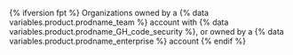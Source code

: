 {% ifversion fpt %}
Organizations owned by a {% data variables.product.prodname_team %} account with {% data variables.product.prodname_GH_code_security %}, or owned by a {% data variables.product.prodname_enterprise %} account
{% endif %}
